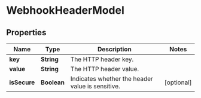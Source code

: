 

# WebhookHeaderModel


## Properties

| Name | Type | Description | Notes |
|------------ | ------------- | ------------- | -------------|
|**key** | **String** | The HTTP header key. |  |
|**value** | **String** | The HTTP header value. |  |
|**isSecure** | **Boolean** | Indicates whether the header value is sensitive. |  [optional] |



